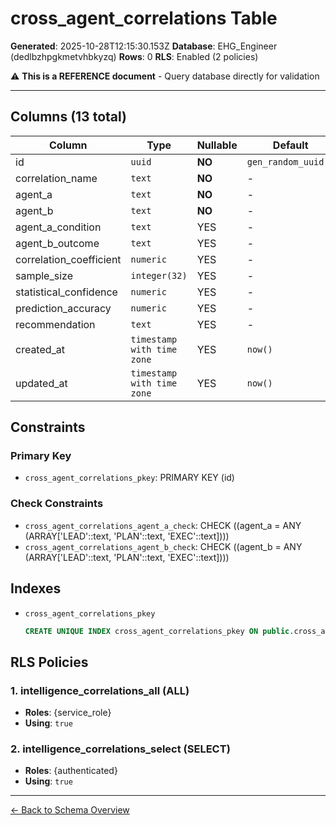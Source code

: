 # cross_agent_correlations Table

**Generated**: 2025-10-28T12:15:30.153Z
**Database**: EHG_Engineer (dedlbzhpgkmetvhbkyzq)
**Rows**: 0
**RLS**: Enabled (2 policies)

⚠️ **This is a REFERENCE document** - Query database directly for validation

---

## Columns (13 total)

| Column | Type | Nullable | Default | Description |
|--------|------|----------|---------|-------------|
| id | `uuid` | **NO** | `gen_random_uuid()` | - |
| correlation_name | `text` | **NO** | - | - |
| agent_a | `text` | **NO** | - | - |
| agent_b | `text` | **NO** | - | - |
| agent_a_condition | `text` | YES | - | - |
| agent_b_outcome | `text` | YES | - | - |
| correlation_coefficient | `numeric` | YES | - | - |
| sample_size | `integer(32)` | YES | - | - |
| statistical_confidence | `numeric` | YES | - | - |
| prediction_accuracy | `numeric` | YES | - | - |
| recommendation | `text` | YES | - | - |
| created_at | `timestamp with time zone` | YES | `now()` | - |
| updated_at | `timestamp with time zone` | YES | `now()` | - |

## Constraints

### Primary Key
- `cross_agent_correlations_pkey`: PRIMARY KEY (id)

### Check Constraints
- `cross_agent_correlations_agent_a_check`: CHECK ((agent_a = ANY (ARRAY['LEAD'::text, 'PLAN'::text, 'EXEC'::text])))
- `cross_agent_correlations_agent_b_check`: CHECK ((agent_b = ANY (ARRAY['LEAD'::text, 'PLAN'::text, 'EXEC'::text])))

## Indexes

- `cross_agent_correlations_pkey`
  ```sql
  CREATE UNIQUE INDEX cross_agent_correlations_pkey ON public.cross_agent_correlations USING btree (id)
  ```

## RLS Policies

### 1. intelligence_correlations_all (ALL)

- **Roles**: {service_role}
- **Using**: `true`

### 2. intelligence_correlations_select (SELECT)

- **Roles**: {authenticated}
- **Using**: `true`

---

[← Back to Schema Overview](../database-schema-overview.md)
